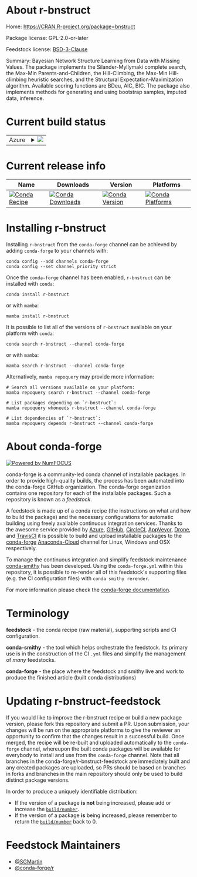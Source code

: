About r-bnstruct
================

Home: https://CRAN.R-project.org/package=bnstruct

Package license: GPL-2.0-or-later

Feedstock license: [BSD-3-Clause](https://github.com/conda-forge/r-bnstruct-feedstock/blob/main/LICENSE.txt)

Summary: Bayesian Network Structure Learning from Data with Missing Values. The package implements the Silander-Myllymaki complete search, the Max-Min Parents-and-Children, the Hill-Climbing, the Max-Min Hill-climbing heuristic searches, and the Structural Expectation-Maximization algorithm. Available scoring functions are BDeu, AIC, BIC. The package also implements methods for generating and using bootstrap samples, imputed data, inference.

Current build status
====================


<table>
    
  <tr>
    <td>Azure</td>
    <td>
      <details>
        <summary>
          <a href="https://dev.azure.com/conda-forge/feedstock-builds/_build/latest?definitionId=11674&branchName=main">
            <img src="https://dev.azure.com/conda-forge/feedstock-builds/_apis/build/status/r-bnstruct-feedstock?branchName=main">
          </a>
        </summary>
        <table>
          <thead><tr><th>Variant</th><th>Status</th></tr></thead>
          <tbody><tr>
              <td>linux_64_r_base4.1</td>
              <td>
                <a href="https://dev.azure.com/conda-forge/feedstock-builds/_build/latest?definitionId=11674&branchName=main">
                  <img src="https://dev.azure.com/conda-forge/feedstock-builds/_apis/build/status/r-bnstruct-feedstock?branchName=main&jobName=linux&configuration=linux_64_r_base4.1" alt="variant">
                </a>
              </td>
            </tr><tr>
              <td>linux_64_r_base4.2</td>
              <td>
                <a href="https://dev.azure.com/conda-forge/feedstock-builds/_build/latest?definitionId=11674&branchName=main">
                  <img src="https://dev.azure.com/conda-forge/feedstock-builds/_apis/build/status/r-bnstruct-feedstock?branchName=main&jobName=linux&configuration=linux_64_r_base4.2" alt="variant">
                </a>
              </td>
            </tr><tr>
              <td>osx_64_r_base4.1</td>
              <td>
                <a href="https://dev.azure.com/conda-forge/feedstock-builds/_build/latest?definitionId=11674&branchName=main">
                  <img src="https://dev.azure.com/conda-forge/feedstock-builds/_apis/build/status/r-bnstruct-feedstock?branchName=main&jobName=osx&configuration=osx_64_r_base4.1" alt="variant">
                </a>
              </td>
            </tr><tr>
              <td>osx_64_r_base4.2</td>
              <td>
                <a href="https://dev.azure.com/conda-forge/feedstock-builds/_build/latest?definitionId=11674&branchName=main">
                  <img src="https://dev.azure.com/conda-forge/feedstock-builds/_apis/build/status/r-bnstruct-feedstock?branchName=main&jobName=osx&configuration=osx_64_r_base4.2" alt="variant">
                </a>
              </td>
            </tr><tr>
              <td>win_64</td>
              <td>
                <a href="https://dev.azure.com/conda-forge/feedstock-builds/_build/latest?definitionId=11674&branchName=main">
                  <img src="https://dev.azure.com/conda-forge/feedstock-builds/_apis/build/status/r-bnstruct-feedstock?branchName=main&jobName=win&configuration=win_64_" alt="variant">
                </a>
              </td>
            </tr>
          </tbody>
        </table>
      </details>
    </td>
  </tr>
</table>

Current release info
====================

| Name | Downloads | Version | Platforms |
| --- | --- | --- | --- |
| [![Conda Recipe](https://img.shields.io/badge/recipe-r--bnstruct-green.svg)](https://anaconda.org/conda-forge/r-bnstruct) | [![Conda Downloads](https://img.shields.io/conda/dn/conda-forge/r-bnstruct.svg)](https://anaconda.org/conda-forge/r-bnstruct) | [![Conda Version](https://img.shields.io/conda/vn/conda-forge/r-bnstruct.svg)](https://anaconda.org/conda-forge/r-bnstruct) | [![Conda Platforms](https://img.shields.io/conda/pn/conda-forge/r-bnstruct.svg)](https://anaconda.org/conda-forge/r-bnstruct) |

Installing r-bnstruct
=====================

Installing `r-bnstruct` from the `conda-forge` channel can be achieved by adding `conda-forge` to your channels with:

```
conda config --add channels conda-forge
conda config --set channel_priority strict
```

Once the `conda-forge` channel has been enabled, `r-bnstruct` can be installed with `conda`:

```
conda install r-bnstruct
```

or with `mamba`:

```
mamba install r-bnstruct
```

It is possible to list all of the versions of `r-bnstruct` available on your platform with `conda`:

```
conda search r-bnstruct --channel conda-forge
```

or with `mamba`:

```
mamba search r-bnstruct --channel conda-forge
```

Alternatively, `mamba repoquery` may provide more information:

```
# Search all versions available on your platform:
mamba repoquery search r-bnstruct --channel conda-forge

# List packages depending on `r-bnstruct`:
mamba repoquery whoneeds r-bnstruct --channel conda-forge

# List dependencies of `r-bnstruct`:
mamba repoquery depends r-bnstruct --channel conda-forge
```


About conda-forge
=================

[![Powered by
NumFOCUS](https://img.shields.io/badge/powered%20by-NumFOCUS-orange.svg?style=flat&colorA=E1523D&colorB=007D8A)](https://numfocus.org)

conda-forge is a community-led conda channel of installable packages.
In order to provide high-quality builds, the process has been automated into the
conda-forge GitHub organization. The conda-forge organization contains one repository
for each of the installable packages. Such a repository is known as a *feedstock*.

A feedstock is made up of a conda recipe (the instructions on what and how to build
the package) and the necessary configurations for automatic building using freely
available continuous integration services. Thanks to the awesome service provided by
[Azure](https://azure.microsoft.com/en-us/services/devops/), [GitHub](https://github.com/),
[CircleCI](https://circleci.com/), [AppVeyor](https://www.appveyor.com/),
[Drone](https://cloud.drone.io/welcome), and [TravisCI](https://travis-ci.com/)
it is possible to build and upload installable packages to the
[conda-forge](https://anaconda.org/conda-forge) [Anaconda-Cloud](https://anaconda.org/)
channel for Linux, Windows and OSX respectively.

To manage the continuous integration and simplify feedstock maintenance
[conda-smithy](https://github.com/conda-forge/conda-smithy) has been developed.
Using the ``conda-forge.yml`` within this repository, it is possible to re-render all of
this feedstock's supporting files (e.g. the CI configuration files) with ``conda smithy rerender``.

For more information please check the [conda-forge documentation](https://conda-forge.org/docs/).

Terminology
===========

**feedstock** - the conda recipe (raw material), supporting scripts and CI configuration.

**conda-smithy** - the tool which helps orchestrate the feedstock.
                   Its primary use is in the construction of the CI ``.yml`` files
                   and simplify the management of *many* feedstocks.

**conda-forge** - the place where the feedstock and smithy live and work to
                  produce the finished article (built conda distributions)


Updating r-bnstruct-feedstock
=============================

If you would like to improve the r-bnstruct recipe or build a new
package version, please fork this repository and submit a PR. Upon submission,
your changes will be run on the appropriate platforms to give the reviewer an
opportunity to confirm that the changes result in a successful build. Once
merged, the recipe will be re-built and uploaded automatically to the
`conda-forge` channel, whereupon the built conda packages will be available for
everybody to install and use from the `conda-forge` channel.
Note that all branches in the conda-forge/r-bnstruct-feedstock are
immediately built and any created packages are uploaded, so PRs should be based
on branches in forks and branches in the main repository should only be used to
build distinct package versions.

In order to produce a uniquely identifiable distribution:
 * If the version of a package **is not** being increased, please add or increase
   the [``build/number``](https://docs.conda.io/projects/conda-build/en/latest/resources/define-metadata.html#build-number-and-string).
 * If the version of a package **is** being increased, please remember to return
   the [``build/number``](https://docs.conda.io/projects/conda-build/en/latest/resources/define-metadata.html#build-number-and-string)
   back to 0.

Feedstock Maintainers
=====================

* [@SGMartin](https://github.com/SGMartin/)
* [@conda-forge/r](https://github.com/conda-forge/r/)

